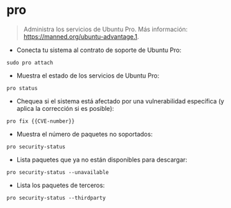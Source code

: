 # pro

> Administra los servicios de Ubuntu Pro.
> Más información: <https://manned.org/ubuntu-advantage.1>.

- Conecta tu sistema al contrato de soporte de Ubuntu Pro:

`sudo pro attach`

- Muestra el estado de los servicios de Ubuntu Pro:

`pro status`

- Chequea si el sistema está afectado por una vulnerabilidad específica (y aplica la corrección si es posible):

`pro fix {{CVE-number}}`

- Muestra el número de paquetes no soportados:

`pro security-status`

- Lista paquetes que ya no están disponibles para descargar:

`pro security-status --unavailable`

- Lista los paquetes de terceros:

`pro security-status --thirdparty`
